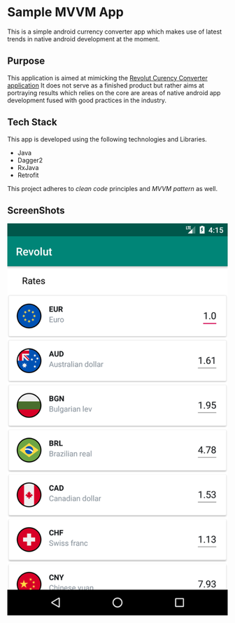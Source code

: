 # Sample MVVM App

This is a simple android currency converter app which makes use of latest
trends in native android development at the moment. 

## Purpose

This application is aimed at mimicking the [Revolut Curency Converter application](https://www.revolut.com/)
It does not serve as a finished product but rather aims at portraying results which relies on the core
are areas of native android app development fused with good practices in the industry.  

## Tech Stack
This app is developed using the following technologies and Libraries.

* Java
* Dagger2
* RxJava
* Retrofit

This project adheres to *clean code* principles and *MVVM pattern* as well.

## ScreenShots

![Main Screen](main_screen.png "Title")

